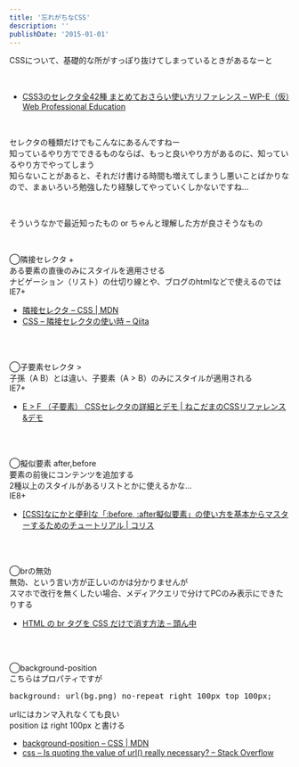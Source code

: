 ```yaml
---
title: '忘れがちなCSS'
description: ''
publishDate: '2015-01-01'
---
```


<p>CSSについて、基礎的な所がすっぽり抜けてしまっているときがあるなーと</p>
<p>&nbsp;</p>
<ul>
<li><a href="http://wp-e.org/2014/05/20/2420/">CSS3のセレクタ全42種 まとめておさらい使い方リファレンス – WP-E（仮）Web Professional Education</a></li>
</ul>
<p>&nbsp;</p>
<p>セレクタの種類だけでもこんなにあるんですねー<br>
知っているやり方でできるものならば、もっと良いやり方があるのに、知っているやり方でやってしまう<br>
知らないことがあると、それだけ書ける時間も増えてしまうし悪いことばかりなので、まぁいろいろ勉強したり経験してやっていくしかないですね…</p>
<p>&nbsp;</p>
<p>そういうなかで最近知ったもの or ちゃんと理解した方が良さそうなもの</p>
<p>&nbsp;</p>
<p>◯隣接セレクタ +<br>
ある要素の直後のみにスタイルを適用させる<br>
ナビゲーション（リスト）の仕切り線とや、ブログのhtmlなどで使えるのでは<br>
IE7+</p>
<ul>
<li><a href="https://developer.mozilla.org/ja/docs/Web/CSS/Adjacent_sibling_selectors">隣接セレクタ – CSS | MDN</a></li>
<li><a href="http://qiita.com/kz110/items/f933333f302fecaa6022">CSS – 隣接セレクタの使い時 – Qiita</a></li>
</ul>
<p>&nbsp;<br>
&nbsp;</p>
<p>◯子要素セレクタ &gt;<br>
子孫（A B）とは違い、子要素（A &gt; B）のみにスタイルが適用される<br>
IE7+</p>
<ul>
<li><a href="http://webdev-nekodama.xii.jp/css/sDetail.php?s=E%20%3E%20F">E &gt; F （子要素） CSSセレクタの詳細とデモ | ねこだまのCSSリファレンス&amp;デモ</a></li>
</ul>
<p>&nbsp;<br>
&nbsp;</p>
<p>◯擬似要素 after,before<br>
要素の前後にコンテンツを追加する<br>
2種以上のスタイルがあるリストとかに使えるかな…<br>
IE8+</p>
<ul>
<li><a href="http://coliss.com/articles/build-websites/operation/css/css-tutorial-pseudo-element-before-after-by-hongkiat.html">[CSS]なにかと便利な「:before, :after擬似要素」の使い方を基本からマスターするためのチュートリアル | コリス</a></li>
</ul>
<p>&nbsp;<br>
&nbsp;</p>
<p>◯brの無効<br>
無効、という言い方が正しいのかは分かりませんが<br>
スマホで改行を無くしたい場合、メディアクエリで分けてPCのみ表示にできたりする</p>
<ul>
<li><a href="http://www.msng.info/archives/2013/03/turning-off-html-br-with-css.php">HTML の br タグを CSS だけで消す方法 – 頭ん中</a></li>
</ul>
<p>&nbsp;<br>
&nbsp;</p>
<p>◯background-position<br>
こちらはプロパティですが</p>
<pre class="brush: css; title: ; notranslate" title="">background: url(bg.png) no-repeat right 100px top 100px;</pre>
<p>urlにはカンマ入れなくても良い<br>
position は right 100px と書ける</p>
<ul>
<li><a href="https://developer.mozilla.org/ja/docs/Web/CSS/background-position">background-position – CSS | MDN</a></li>
<li><a href="http://stackoverflow.com/questions/2168855/is-quoting-the-value-of-url-really-necessary">css – Is quoting the value of url() really necessary? – Stack Overflow</a></li>
</ul>

